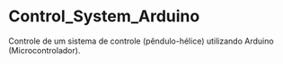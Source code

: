# Control_System_Arduino
Controle de um sistema de controle (pêndulo-hélice) utilizando Arduino (Microcontrolador).
